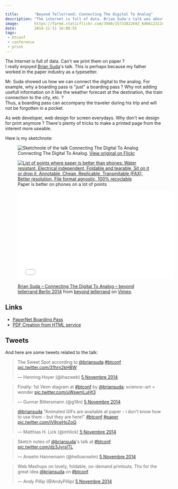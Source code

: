 ```yaml
---

title:       "Beyond Tellerrand: Connecting The Digital To Analog"
description: "The internet is full of data. Brian Suda's talk was about bringing them back to print."
image:       https://farm4.staticflickr.com/3940/15733822692_6d66123110_c.jpg
date:        2014-11-11 16:08:55
tags:
 - btconf
 - conference
 - print
---
```


The Internet is full of data. Can't we print them on paper ?  
I really enjoyed [Brian Suda](https://twitter.com/briansuda)'s talk. This is perhaps because my father worked in the paper industry as a typesetter.

Mr. Suda showed us how we can connect the digital to the analog. For example, why a boarding pass is "just" a boarding pass ? Why not adding usefull information on it like the weather forecast at the destination, the train connection to the city, etc. ?  
Thus, a boarding pass can accompany the traveler during his trip and will not be forgotten in a pocket.

As web developer, web design for screen everydays. Why don't we design for print anymore ? There's plenty of tricks to make a printed page from the interent more useable.

Here is my sketchnote:

<figure>
  <img src="https://farm4.staticflickr.com/3941/15767005332_47893cf2f3_c.jpg" alt="Sketchnote of the talk Connecting The Digital To Analog">
  <figcaption>
    Connecting The Digital To Analog. <a href="https://www.flickr.com/photos/alienlebarge/15767005332">View original on Flickr</a>
  </figcaption>
</figure>

<figure>
  <a href="https://www.flickr.com/photos/alienlebarge/15708752446" title="Why paper is better for somethings comparaison table by Cédric Aellen, on Flickr"><img src="https://farm8.staticflickr.com/7476/15708752446_4d7a1a1b03_c.jpg" alt="List of points where paper is better than phones: Water resistant, Electrical independent, Foldable and tearable, Sit on it or drop it, Annotable, Cheap, Replicable, Transmitable (FAX), Better resolution, File format agnostic, 100% recyclable"></a>
  <figcaption>Paper is better on phones on a lot of points</figcaption>
</figure>

<figure>
  <iframe src="//player.vimeo.com/video/113586350?color=9c191e" width="500" height="281" frameborder="0" webkitallowfullscreen mozallowfullscreen allowfullscreen></iframe>
  <figcaption><p><a href="https://vimeo.com/113586350">Brian Suda – Connecting The Digital To Analog – beyond tellerrand Berlin 2014</a> from <a href="https://vimeo.com/beyondtellerrand">beyond tellerrand</a> on <a href="https://vimeo.com">Vimeo</a>.</p></figcaption>
</figure>

## Links

- [PaperNet Boarding Pass](https://optional.is/required/2010/05/25/papernet-boarding-pass/)
- [PDF Creation from HTML service](https://optional.is/required/2014/06/12/pdf-creation-from-html-service/)

## Tweets

And here are some tweets related to the talk:

<blockquote class="twitter-tweet" lang="fr"><p>The Sweet Spot according to <a href="https://twitter.com/briansuda">@briansuda</a> <a href="https://twitter.com/hashtag/btconf?src=hash">#btconf</a> <a href="https://t.co/31hrn2kHBW">pic.twitter.com/31hrn2kHBW</a></p>&mdash; Henning Hoyer (@ihazweb) <a href="https://twitter.com/ihazweb/status/529999133135081472">5 Novembre 2014</a></blockquote> <script async src="//platform.twitter.com/widgets.js" charset="utf-8"></script>

<blockquote class="twitter-tweet" lang="fr"><p>Finally: 1st Venn diagram at <a href="https://twitter.com/hashtag/btconf?src=hash">#btconf</a> by <a href="https://twitter.com/briansuda">@briansuda</a>: science∩art = wonder <a href="https://t.co/uWswmLuHt3">pic.twitter.com/uWswmLuHt3</a></p>&mdash; Gunnar Bittersmann (@g16n) <a href="https://twitter.com/g16n/status/530000887373381632">5 Novembre 2014</a></blockquote> <script async src="//platform.twitter.com/widgets.js" charset="utf-8"></script>

<blockquote class="twitter-tweet" lang="fr"><p><a href="https://twitter.com/briansuda">@briansuda</a> &quot;Animated GIFs are available at paper - i don&#39;t know how to use them - but they are here!&quot; <a href="https://twitter.com/hashtag/btconf?src=hash">#btconf</a> <a href="https://twitter.com/hashtag/paper?src=hash">#paper</a> <a href="https://t.co/iV9ceHoZoQ">pic.twitter.com/iV9ceHoZoQ</a></p>&mdash; Matthias H. Lick (@mhlick) <a href="https://twitter.com/mhlick/status/530004577731764224">5 Novembre 2014</a></blockquote> <script async src="//platform.twitter.com/widgets.js" charset="utf-8"></script>

<blockquote class="twitter-tweet" lang="fr"><p>Sketch notes of <a href="https://twitter.com/briansuda">@briansuda</a>&#39;s talk at <a href="https://twitter.com/hashtag/btconf?src=hash">#btconf</a> <a href="https://t.co/dz3JyrsITL">pic.twitter.com/dz3JyrsITL</a></p>&mdash; Anselm Hannemann (@helloanselm) <a href="https://twitter.com/helloanselm/status/530015945943949313">5 Novembre 2014</a></blockquote> <script async src="//platform.twitter.com/widgets.js" charset="utf-8"></script>

<blockquote class="twitter-tweet" lang="fr"><p>Web Mashups on lovely, foldable, on-demand printouts. Thx for the great idea <a href="https://twitter.com/briansuda">@briansuda</a> on <a href="https://twitter.com/hashtag/btconf?src=hash">#btconf</a></p>&mdash; Andy Pillip (@AndyPillip) <a href="https://twitter.com/AndyPillip/status/530015951656607744">5 Novembre 2014</a></blockquote> <script async src="//platform.twitter.com/widgets.js" charset="utf-8"></script>
